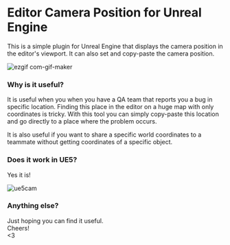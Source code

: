 # Editor Camera Position for Unreal Engine

This is a simple plugin for Unreal Engine that displays the camera position in the editor's viewport. It can also set and copy-paste the camera position.

![ezgif com-gif-maker](https://user-images.githubusercontent.com/7863125/216810877-b243d023-0bd4-4ffb-a295-0b71b0830132.gif)

### Why is it useful?

It is useful when you when you have a QA team that reports you a bug in specific location. Finding this place in the editor on a huge map with only coordinates is tricky. With this tool you can simply copy-paste this location and go directly to a place where the problem occurs. 

It is also useful if you want to share a specific world coordinates to a teammate without getting coordinates of a specific object.

### Does it work in UE5?

Yes it is!

![ue5cam](https://user-images.githubusercontent.com/7863125/216811335-516ccac8-5e84-425b-afb1-555ae9ba6cae.png)

### Anything else?

Just hoping you can find it useful.  
Cheers!  
<3  
